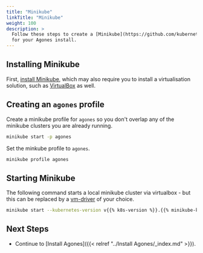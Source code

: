 ```yaml
---
title: "Minikube"
linkTitle: "Minikube"
weight: 100
description: >
  Follow these steps to create a [Minikube](https://github.com/kubernetes/minikube) cluster
  for your Agones install.
---
```


## Installing Minikube

First, [install Minikube][minikube], which may also require you to install
a virtualisation solution, such as [VirtualBox][vb] as well.

[minikube]: https://minikube.sigs.k8s.io/docs/start/
[vb]: https://www.virtualbox.org

## Creating an `agones` profile

Create a minikube profile for `agones` so you don't overlap any of the minikube clusters you are already running.

```bash
minikube start -p agones
```
Set the minkube profile to `agones`.

```bash
minikube profile agones
```

## Starting Minikube

The following command starts a local minikube cluster via virtualbox - but this can be
replaced by a [vm-driver](https://github.com/kubernetes/minikube#requirements) of your choice.

```bash
minikube start --kubernetes-version v{{% k8s-version %}}.{{% minikube-k8s-minor-version %}} --vm-driver virtualbox
```

## Next Steps

- Continue to [Install Agones]({{< relref "../Install Agones/_index.md" >}}).
